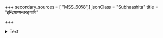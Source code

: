 +++
secondary_sources = [ "MSS_6058",]
jsonClass = "Subhaashita"
title = "इन्द्रियाण्यन्तरङ्गाणि"

+++

<details><summary>Text</summary>

इन्द्रियाण्यन्तरङ्गाणि पातयन्ति यथा जनान्।  
अभ्यन्तरास् तथा राष्ट्रे भृत्याः स्वार्थपरायणाः॥
</details>
